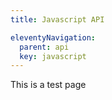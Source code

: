 ```yaml
---
title: Javascript API

eleventyNavigation: 
  parent: api
  key: javascript
---
```


This is a test page